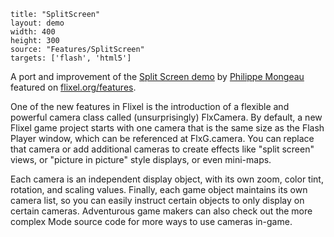 ```
title: "SplitScreen"
layout: demo
width: 400
height: 300
source: "Features/SplitScreen"
targets: ['flash', 'html5']
```

A port and improvement of the [Split Screen demo](https://github.com/phmongeau/SplitScreen) by [Philippe Mongeau](https://twitter.com/phmongeau) featured on [flixel.org/features](http://flixel.org/features.html).

One of the new features in Flixel is the introduction of a flexible and powerful camera class called (unsurprisingly) FlxCamera. By default, a new Flixel game project starts with one camera that is the same size as the Flash Player window, which can be referenced at FlxG.camera. You can replace that camera or add additional cameras to create effects like "split screen" views, or "picture in picture" style displays, or even mini-maps. 

Each camera is an independent display object, with its own zoom, color tint, rotation, and scaling values. Finally, each game object maintains its own camera list, so you can easily instruct certain objects to only display on certain cameras. Adventurous game makers can also check out the more complex Mode source code for more ways to use cameras in-game.
